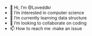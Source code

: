 - 👋 Hi, I’m @Loveddkr
- 👀 I’m interested in computer science
- 🌱 I’m currently learning data structure
- 💞️ I’m looking to collaborate on coding
- 📫 How to reach me :make an issue

<!---
Loveddkr/Loveddkr is a ✨ special ✨ repository because its `README.md` (this file) appears on your GitHub profile.
You can click the Preview link to take a look at your changes.
--->
